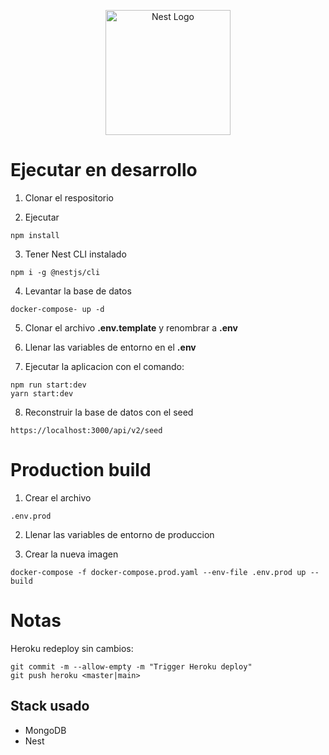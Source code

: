 <p align="center">
  <a href="http://nestjs.com/" target="blank"><img src="https://nestjs.com/img/logo-small.svg" width="200" alt="Nest Logo" /></a>
</p>

# Ejecutar en desarrollo

1. Clonar el respositorio

2. Ejecutar
```
npm install
```

3. Tener Nest CLI instalado
```
npm i -g @nestjs/cli
```

4. Levantar la base de datos
```
docker-compose- up -d
```

5. Clonar el archivo __.env.template__ y renombrar a __.env__

6. Llenar las variables de entorno en el __.env__

7. Ejecutar la aplicacion con el comando:
```
npm run start:dev
yarn start:dev
```

8. Reconstruir la base de datos con el seed
```
https://localhost:3000/api/v2/seed
``` 


# Production build

1. Crear el archivo 
```
.env.prod
```

2. Llenar las variables de entorno de produccion

3. Crear la nueva imagen
```
docker-compose -f docker-compose.prod.yaml --env-file .env.prod up --build
```


# Notas

Heroku redeploy sin cambios:
```
git commit -m --allow-empty -m "Trigger Heroku deploy"
git push heroku <master|main>
```

## Stack usado
* MongoDB
* Nest